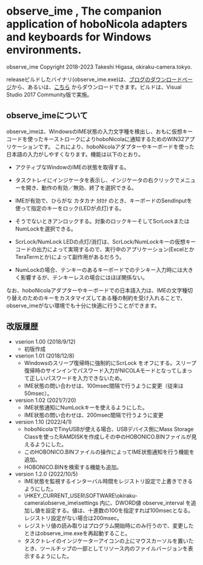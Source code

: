 # observe_ime , The companion application of hoboNicola adapters and keyboards for Windows environments.
 observe_ime Copyright 2018-2023 Takeshi Higasa, okiraku-camera.tokyo.

 releaseビルドしたバイナリ(observe_ime.exe)は、[ブログのダウンロードページ](https://okiraku-camera.tokyo/blog/?page_id=12997)から、あるいは、[こちら](https://github.com/okiraku-camera/observe_ime/releases) からダウンロードできます。ビルドは、Visual Studio 2017 Community版で実施。

## observe_imeについて
observe_imeは、WindowsのIME状態の入力文字種を検出し、おもに仮想キーコードを使ったキーストロークによりhoboNicolaに通知するためのWIN32アプリケーションです。
これにより、hoboNicolaアダプターやキーボードを使った日本語の入力がしやすくなります。機能は以下のとおり。

* アクティブなWindowのIMEの状態を取得する。
* タスクトレイにインジケータを表示し、インジケータの右クリックでメニューを開き、動作の有効／無効、終了を選択できる。
* IMEが有効で、ひらがな カタカナ ｶﾀｶﾅ のとき、キーボードのSendInputを使って指定のキーをロック(LEDが点灯)する。
* そうでないときアンロックする。対象のロックキーそしてScrLockまたはNumLockを選択できる。

* ScrLock/NumLock LEDの点灯/消灯は、ScrLock/NumLockキーの仮想キーコードの出力によって実現するので、実行中のアプリケーション(ExcelとかTeraTermとか)によって副作用があるだろう。
* NumLockの場合、テンキーのあるキーボードでのテンキー入力時には大きく影響するが、テンキーレスの場合にはほぼ関係ない。

なお、hoboNicolaアダプターやキーボードでの日本語入力は、IMEの文字種切り替えのためのキーをカスタマイズしてある種の制約を受け入れることで、observe_imeがない環境でも十分に快適に行うことができます。

## 改版履歴
* vserion 1.00 (2018/9/12)
  + 初版作成
* vserion 1.01 (2018/12/8)
  * Windowsのスリープ復帰時に強制的にScrLock をオフにする。スリープ復帰時のサインインでパスワード入力がNICOLAモードとなってしまって正しいパスワードを入力できないため。
  * IME状態の問い合わせは、100msec間隔で行うように変更（従来は50msec）。
* version 1.02 (2021/7/20)
  * IME状態通知にNumLockキーを使えるようにした。
  * IME状態の問い合わせは、200msec間隔で行うように変更
* version 1.10 (2022/4/1)
  * hoboNicolaでTinyUSBが使える場合、USBデバイス側にMass Storage Classを使ったRAMDISKを作成しその中のHOBONICO.BINファイルが見えるようにした。
  * このHOBONICO.BINファイルの操作によってIME状態通知を行う機能を追加。
  * HOBONICO.BINを検索する機能も追加。
* version 1.2.0 (2022/10/5)
  * IME状態を監視するインターバル時間をレジストリ設定で上書きできるようにした。
  * \HKEY_CURRENT_USER\SOFTWARE\okiraku-camera\observe_ime\settings 内に、DWORD値 observe_interval を追加し値を設定する。値は、十進数の100を指定すれば100msecとなる。レジストリ設定がない場合は200msec。
  * レジストリ値の読み取りはプログラム開始時にのみ行うので、変更したときはobserve_ime.exeを再起動すること。
  * タスクトレイのインジケーターアイコンの上にマウスカーソルを置いたとき、ツールチップの一部としてリソース内のファイルバージョンを表示するようにした。
